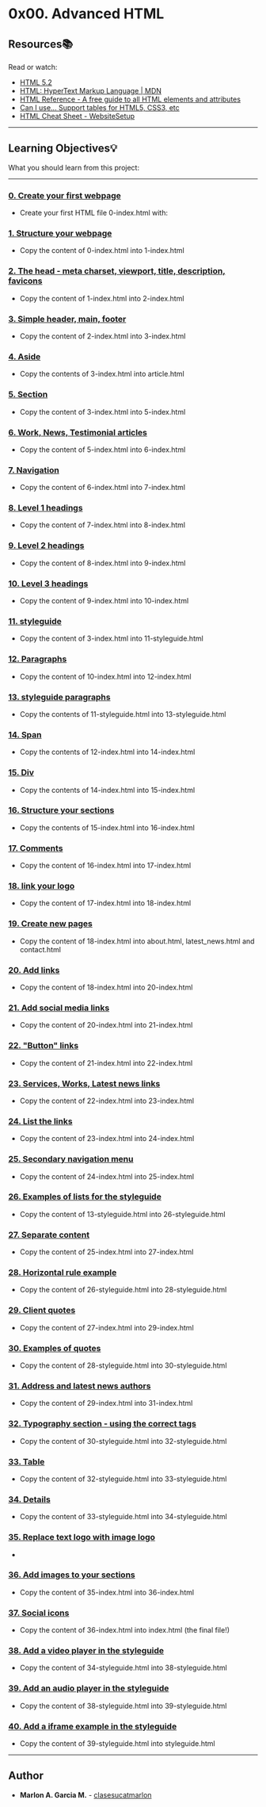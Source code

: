 # 0x00. Advanced HTML

## Resources:books:

Read or watch:

- [HTML 5.2](https://intranet.hbtn.io/rltoken/0qrWxRjFnohd-DMZwIakuA)
- [HTML: HyperText Markup Language | MDN](https://intranet.hbtn.io/rltoken/M-CcOLx8YG8znnc4qxSscg)
- [HTML Reference - A free guide to all HTML elements and attributes](https://intranet.hbtn.io/rltoken/5O-P-PsGJ5tXOOmKZwTNvg)
- [Can I use… Support tables for HTML5, CSS3, etc](https://intranet.hbtn.io/rltoken/qonyw8QCI9Bf8jjiib9tug)
- [HTML Cheat Sheet - WebsiteSetup](https://intranet.hbtn.io/rltoken/IL-IEL5JBB6FuDME5oZNRQ)

---

## Learning Objectives:bulb:

What you should learn from this project:

---

### [0. Create your first webpage](./0-index.html)

- Create your first HTML file 0-index.html with:

### [1. Structure your webpage](./1-index.html)

- Copy the content of 0-index.html into 1-index.html

### [2. The head - meta charset, viewport, title, description, favicons](./2-index.html)

- Copy the content of 1-index.html into 2-index.html

### [3. Simple header, main, footer](./3-index.html)

- Copy the content of 2-index.html into 3-index.html

### [4. Aside](./article.html)

- Copy the contents of 3-index.html into article.html

### [5. Section](./5-index.html)

- Copy the content of 3-index.html into 5-index.html

### [6. Work, News, Testimonial articles](./6-index.html)

- Copy the content of 5-index.html into 6-index.html

### [7. Navigation](./7-index.html)

- Copy the content of 6-index.html into 7-index.html

### [8. Level 1 headings](./8-index.html)

- Copy the content of 7-index.html into 8-index.html

### [9. Level 2 headings](./9-index.html)

- Copy the content of 8-index.html into 9-index.html

### [10. Level 3 headings](./10-index.html)

- Copy the content of 9-index.html into 10-index.html

### [11. styleguide](./11-styleguide.html)

- Copy the content of 3-index.html into 11-styleguide.html

### [12. Paragraphs](./12-index.html)

- Copy the content of 10-index.html into 12-index.html

### [13. styleguide paragraphs](./13-styleguide.html)

- Copy the contents of 11-styleguide.html into 13-styleguide.html

### [14. Span](./14-index.html)

- Copy the contents of 12-index.html into 14-index.html

### [15. Div](./15-index.html)

- Copy the contents of 14-index.html into 15-index.html

### [16. Structure your sections](./16-index.html)

- Copy the contents of 15-index.html into 16-index.html

### [17. Comments](./17-index.html)

- Copy the content of 16-index.html into 17-index.html

### [18. link your logo](./18-index.html)

- Copy the content of 17-index.html into 18-index.html

### [19. Create new pages](./about.html)

- Copy the content of 18-index.html into about.html, latest_news.html and contact.html

### [20. Add links](./20-index.html)

- Copy the content of 18-index.html into 20-index.html

### [21. Add social media links](./21-index.html)

- Copy the content of 20-index.html into 21-index.html

### [22. "Button" links](./22-index.html)

- Copy the content of 21-index.html into 22-index.html

### [23. Services, Works, Latest news links](./23-index.html)

- Copy the content of 22-index.html into 23-index.html

### [24. List the links](./24-index.html)

- Copy the content of 23-index.html into 24-index.html

### [25. Secondary navigation menu](./25-index.html)

- Copy the content of 24-index.html into 25-index.html

### [26. Examples of lists for the styleguide](./26-styleguide.html)

- Copy the content of 13-styleguide.html into 26-styleguide.html

### [27. Separate content](./27-index.html)

- Copy the content of 25-index.html into 27-index.html

### [28. Horizontal rule example](./28-styleguide.html)

- Copy the content of 26-styleguide.html into 28-styleguide.html

### [29. Client quotes](./29-index.html)

- Copy the content of 27-index.html into 29-index.html

### [30. Examples of quotes](./30-styleguide.html)

- Copy the content of 28-styleguide.html into 30-styleguide.html

### [31. Address and latest news authors](./31-index.html)

- Copy the content of 29-index.html into 31-index.html

### [32. Typography section - using the correct tags](./32-styleguide.html)

- Copy the content of 30-styleguide.html into 32-styleguide.html

### [33. Table](./33-styleguide.html)

- Copy the content of 32-styleguide.html into 33-styleguide.html

### [34. Details](./34-styleguide.html)

- Copy the content of 33-styleguide.html into 34-styleguide.html

### [35. Replace text logo with image logo](./35-index.html)

-

### [36. Add images to your sections](./36-index.html)

- Copy the content of 35-index.html into 36-index.html

### [37. Social icons](./index.html)

- Copy the content of 36-index.html into index.html (the final file!)

### [38. Add a video player in the styleguide](./38-styleguide.html)

- Copy the content of 34-styleguide.html into 38-styleguide.html

### [39. Add an audio player in the styleguide](./39-styleguide.html)

- Copy the content of 38-styleguide.html into 39-styleguide.html

### [40. Add a iframe example in the styleguide](./styleguide.html)

- Copy the content of 39-styleguide.html into styleguide.html

---

## Author

- **Marlon A. Garcia M.** - [clasesucatmarlon](https://github.com/clasesucatmarlon)
